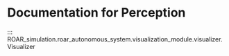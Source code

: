 # Documentation for Perception


::: ROAR_simulation.roar_autonomous_system.visualization_module.visualizer.Visualizer



